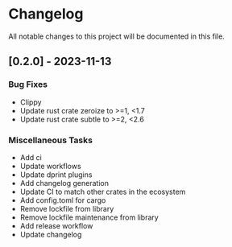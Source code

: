 # Changelog

All notable changes to this project will be documented in this file.

## [0.2.0] - 2023-11-13

### Bug Fixes

- Clippy
- Update rust crate zeroize to >=1, <1.7
- Update rust crate subtle to >=2, <2.6

### Miscellaneous Tasks

- Add ci
- Update workflows
- Update dprint plugins
- Add changelog generation
- Update CI to match other crates in the ecosystem
- Add config.toml for cargo
- Remove lockfile from library
- Remove lockfile maintenance from library
- Add release workflow
- Update changelog

<!-- generated by git-cliff -->
